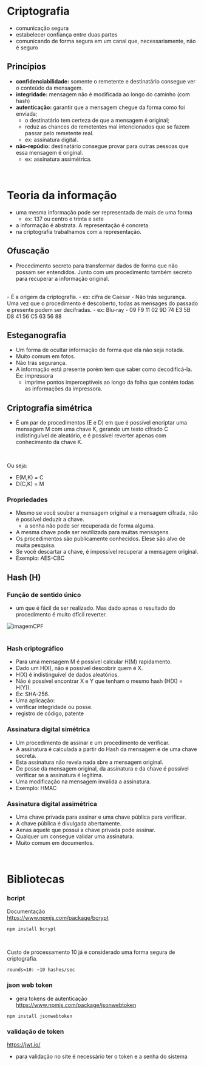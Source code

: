 # Criptografia

- comunicação segura
- estabelecer confiança entre duas partes
- comunicando de forma segura em um canal que, necessariamente, não é seguro

## Princípios

- **confidenciabilidade:** somente o remetente e destinatário consegue ver o conteúdo da mensagem.
- **integridade:** mensagem não é modificada ao longo do caminho (com hash)
- **autenticação:** garantir que a mensagem chegue da forma como foi enviada;
    - o destinatário tem certeza de que a mensagem é original;
    - reduz as chances de remetentes mal intencionados que se fazem passar pelo remetente real.
    - ex: assinatura digital.
- **não-repúdio:** destinatário consegue provar para outras pessoas que essa mensagem é original.
    - ex: assinatura assimétrica.
<br>

# Teoria da informação
- uma mesma informação pode ser representada de mais de uma forma
    - ex: 137 ou centro e trinta e sete
- a informação é abstrata. A representação é concreta.
- na criptografia trabalhamos com a representação.

## Ofuscação

- Procedimento secreto para transformar dados de forma que não possam ser entendidos. Junto com um procedimento também secreto para recuperar a informação original.
<br>
- É a origem da criptografia.
    - ex: cifra de Caesar
- Não trás segurança. Uma vez que o procedimento é descoberto, todas as mensages do passado e presente podem ser decifradas.
    - ex: Blu-ray
    - 09 F9 11 02 9D 74 E3 5B D8 41 56 C5 63 56 88
    
## Esteganografia

- Um forma de ocultar informação de forma que ela não seja notada.
- Muito comum em fotos.
- Não trás segurança.
- A informação está presente porém tem que saber como decodificá-la.
Ex: impressora
    - imprime pontos imperceptíveis ao longo da folha que contém todas as informações da impressora.

## Criptografia simétrica

- É um par de procedimentos (E e D) em que é possível encriptar uma mensagem M com uma chave K, gerando um testo cifrado C indistinguível de aleatório, e é possível reverter apenas com conhecimento da chave K.
<br>

Ou seja:
- E(M,K) = C
- D(C,K) = M

### Propriedades

- Mesmo se você souber a mensagem original e a mensagem cifrada, não é possível deduzir a chave.
    - a senha não pode ser recuperada de forma alguma.
- A mesma chave pode ser reutilizada para muitas mensagens.
- Os procedimentos são publicamente conhecidos. Elese são alvo de muita pesquisa.
- Se você descartar a chave, é impossível recuperar a mensagem original.
- Exemplo: AES-CBC

## Hash (H)
### Função de sentido único
-  um  que é fácil de ser realizado. Mas dado apnas o resultado do procedimento é muito dfícil reverter.

![imagemCPF](./imagens/Imagem%20do%20WhatsApp%20de%202023-10-22%20à(s)%2009.54.41_4b41ae56.jpg)
<br><br>

### Hash criptográfico

- Para uma mensagem M é possível calcular H(M) rapidamento.
- Dado um H(X), não é possível descobrir quem é X.
- H(X) é indistinguível de dados aleatórios.
- Não é possível encontrar X e Y que tenham o mesmo hash (H(X) = H(Y)).
- Ex: SHA-256.
- Uma aplicação: 
 - verificar integridade ou posse.
 - registro de código, patente

### Assinatura digital simétrica
- Um procedimento de assinar e um procedimento de verificar.
- A assinatura é calculada a partir do Hash da mensagem e de uma chave secreta.
- Esta assinatura não revela nada sbre a mensagem original.
- De posse da mensagem original, da assinatura e da chave é possível verificar se a assinatura é legítima.
- Uma modificação na mensagem invalida a assinatura.
- Exemplo: HMAC

### Assinatura digital assimétrica
- Uma chave privada para assinar e uma chave pública para verificar.
- A chave pública é divulgada abertamente.
- Aenas aquele que possui a chave privada pode assinar.
- Qualquer um consegue validar uma assinatura.
- Muito comum em documentos.

<br>

# Bibliotecas

### bcript

Documentação <br>
https://www.npmjs.com/package/bcrypt
<br>
````
npm install bcrypt
````
<br>

Custo de processamento 10 já é considerado uma forma segura de criptografia.
````
rounds=10: ~10 hashes/sec
````

### json web token
- gera tokens de autenticação <br>
https://www.npmjs.com/package/jsonwebtoken

````
npm install jsonwebtoken
````

### validação de token

https://jwt.io/
<br>

- para validação no site é necessário ter o token e a senha do sistema